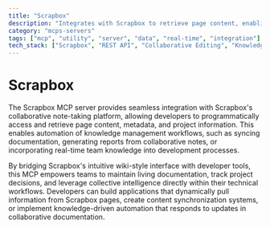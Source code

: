 ```yaml
---
title: "Scrapbox"
description: "Integrates with Scrapbox to retrieve page content, enabling collaborative note-taking and knowledge management in workflows."
category: "mcps-servers"
tags: ["mcp", "utility", "server", "data", "real-time", "integration"]
tech_stack: ["Scrapbox", "REST API", "Collaborative Editing", "Knowledge Management"]
---
```


# Scrapbox

The Scrapbox MCP server provides seamless integration with Scrapbox's collaborative note-taking platform, allowing developers to programmatically access and retrieve page content, metadata, and project information. This enables automation of knowledge management workflows, such as syncing documentation, generating reports from collaborative notes, or incorporating real-time team knowledge into development processes.

By bridging Scrapbox's intuitive wiki-style interface with developer tools, this MCP empowers teams to maintain living documentation, track project decisions, and leverage collective intelligence directly within their technical workflows. Developers can build applications that dynamically pull information from Scrapbox pages, create content synchronization systems, or implement knowledge-driven automation that responds to updates in collaborative documentation.
